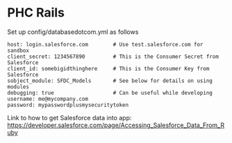 PHC Rails
=========

Set up config/databasedotcom.yml as follows

```
host: login.salesforce.com        # Use test.salesforce.com for sandbox
client_secret: 1234567890         # This is the Consumer Secret from Salesforce
client_id: somebigidthinghere     # This is the Consumer Key from Salesforce
sobject_module: SFDC_Models       # See below for details on using modules
debugging: true                   # Can be useful while developing
username: me@mycompany.com
password: mypasswordplusmysecuritytoken
```

Link to how to get Salesforce data into app: https://developer.salesforce.com/page/Accessing_Salesforce_Data_From_Ruby
